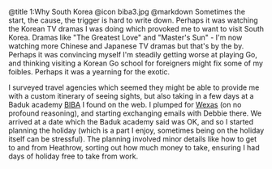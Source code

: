 @title		1:Why South Korea
@icon		biba3.jpg
@markdown
Sometimes the start, the cause, the trigger is hard to write down. Perhaps it was watching the Korean TV
dramas I was doing which provoked me to want to visit South Korea. Dramas like "The Greatest Love" and
"Master's Sun" - I'm now watching more Chinese and Japanese TV dramas but that's by the by. Perhaps it
was convincing myself I'm steadily getting worse at playing Go, and thinking visiting a Korean Go school
for foreigners might fix some of my foibles. Perhaps it was a yearning for the exotic.

I surveyed travel agencies which seemed they might be able to provide me with a custom itinerary of
seeing sights,
but also taking in a few days at a Baduk academy [BIBA](http://www.bibabaduk.net/) I found on the web.
I plumped for [Wexas](https://www.wexas.com/) (on no profound reasoning),
and starting exchanging emails with Debbie there.
We arrived at a date which the Baduk academy said was OK, and so I started planning the holiday
(which is a part I enjoy, sometimes being on the holiday itself can be stressful). The planning
involved minor details like how to get to and from Heathrow, sorting out how much money to take,
ensuring I had days of holiday free to take from work.
